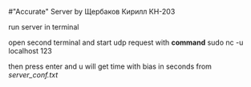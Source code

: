 #"Accurate" Server
by Щербаков Кирилл КН-203

run server in terminal

open second terminal and start udp request with **command** sudo nc -u localhost 123

then press enter and u will get time with bias in seconds from *server_conf.txt*

